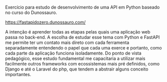 Exercício para estudo de desenvolvimento de uma API em Python baseado no curso do Dunossauro.

https://fastapidozero.dunossauro.com/

A intenção é aprender todas as etapas pelas quais uma aplicação web passa no back-end.
A escolha de estudar esse tema com Python e FastAPI me permite ter um contato mais direto com cada ferramenta separadamente entendendo o papel que cada uma exerce e portanto, como cada parte da aplicação funciona isoladamente. Do ponto de vista pedagógico, esse estudo fundamental me capacitaria a utilizar mais facilmente outros frameworks com ecossistemas mais pré definidos, como Django e até o Laravel do php, que tendem a abstrair alguns conceito importantes.